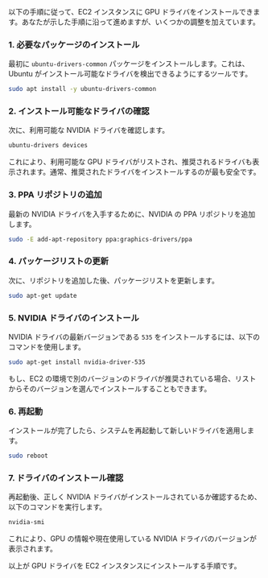以下の手順に従って、EC2 インスタンスに GPU ドライバをインストールできます。あなたが示した手順に沿って進めますが、いくつかの調整を加えています。

### 1. 必要なパッケージのインストール
最初に `ubuntu-drivers-common` パッケージをインストールします。これは、Ubuntu がインストール可能なドライバを検出できるようにするツールです。

```bash
sudo apt install -y ubuntu-drivers-common
```

### 2. インストール可能なドライバの確認
次に、利用可能な NVIDIA ドライバを確認します。

```bash
ubuntu-drivers devices
```

これにより、利用可能な GPU ドライバがリストされ、推奨されるドライバも表示されます。通常、推奨されたドライバをインストールするのが最も安全です。

### 3. PPA リポジトリの追加
最新の NVIDIA ドライバを入手するために、NVIDIA の PPA リポジトリを追加します。

```bash
sudo -E add-apt-repository ppa:graphics-drivers/ppa
```

### 4. パッケージリストの更新
次に、リポジトリを追加した後、パッケージリストを更新します。

```bash
sudo apt-get update
```

### 5. NVIDIA ドライバのインストール
NVIDIA ドライバの最新バージョンである `535` をインストールするには、以下のコマンドを使用します。

```bash
sudo apt-get install nvidia-driver-535
```

もし、EC2 の環境で別のバージョンのドライバが推奨されている場合、リストからそのバージョンを選んでインストールすることもできます。

### 6. 再起動
インストールが完了したら、システムを再起動して新しいドライバを適用します。

```bash
sudo reboot
```

### 7. ドライバのインストール確認
再起動後、正しく NVIDIA ドライバがインストールされているか確認するため、以下のコマンドを実行します。

```bash
nvidia-smi
```

これにより、GPU の情報や現在使用している NVIDIA ドライバのバージョンが表示されます。

以上が GPU ドライバを EC2 インスタンスにインストールする手順です。
